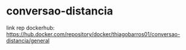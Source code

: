 # conversao-distancia

 link rep dockerhub: https://hub.docker.com/repository/docker/thiagobarros01/conversao-distancia/general
